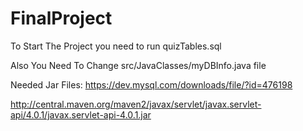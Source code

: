 # FinalProject

To Start The Project you need to run quizTables.sql

Also You Need To Change src/JavaClasses/myDBInfo.java file

Needed Jar Files:
https://dev.mysql.com/downloads/file/?id=476198

http://central.maven.org/maven2/javax/servlet/javax.servlet-api/4.0.1/javax.servlet-api-4.0.1.jar
